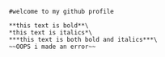      #welcome to my github profile
     
     **this text is bold**\
     *this text is italics*\
     ***this text is both bold and italics***\
     ~~OOPS i made an error~~
